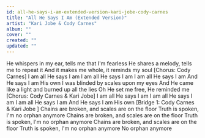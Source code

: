 ```yaml
---
id: all-he-says-i-am-extended-version-kari-jobe-cody-carnes
title: "All He Says I Am (Extended Version)"
artist: "Kari Jobe & Cody Carnes"
album: ""
cover: ""
created: ""
updated: ""
---
```


He whispers in my ear, tells me that I'm fearless
He shares a melody, tells me to repeat it
And it makes me whole, it reminds my soul
[Chorus: Cody Carnes]
I am all He says I am
I am all He says I am
I am all He says I am
And He says I am His own
I was blinded by scales upon my eyes
And He came like a light and burned up all the lies
Oh He set me free, He reminded me
[Chorus: Cody Carnes & Kari Jobe]
I am all He says I am
I am all He says I am
I am all He says I am
And He says I am His own
[Bridge 1: Cody Carnes & 
Kari Jobe
]
Chains are broken, and scales are on the floor
Truth is spoken, I'm no orphan anymore
Chains are broken, and scales are on the floor
Truth is spoken, I'm no orphan anymore
Chains are broken, and scales are on the floor
Truth is spoken, I'm no orphan anymore
No orphan anymore